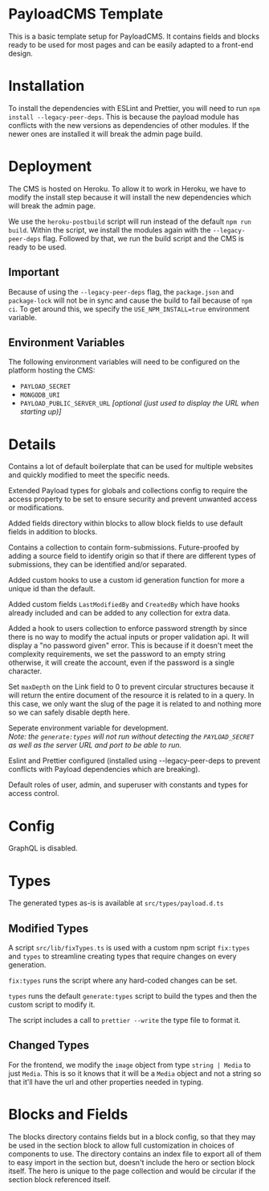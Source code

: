 # PayloadCMS Template

This is a basic template setup for PayloadCMS. It contains fields and
blocks ready to be used for most pages and can be easily adapted to a
front-end design.

# Installation

To install the dependencies with ESLint and Prettier, you will need to
run `npm install --legacy-peer-deps`. This is because the payload module
has conflicts with the new versions as dependencies of other modules.
If the newer ones are installed it will break the admin page build.

# Deployment

The CMS is hosted on Heroku. To allow it to work in Heroku, we have to
modify the install step because it will install the new dependencies
which will break the admin page.

We use the `heroku-postbuild` script will run instead of the default
`npm run build`. Within the script, we install the modules again with
the `--legacy-peer-deps` flag. Followed by that, we run the build
script and the CMS is ready to be used.

## **Important**

Because of using the `--legacy-peer-deps` flag, the `package.json` and
`package-lock` will not be in sync and cause the build to fail because
of `npm ci`. To get around this, we specify the `USE_NPM_INSTALL=true`
environment variable.

## Environment Variables

The following environment variables will need to be configured on the
platform hosting the CMS:

- `PAYLOAD_SECRET`
- `MONGODB_URI`
- `PAYLOAD_PUBLIC_SERVER_URL` *[optional (just used to display the URL when starting up)]*

# Details

Contains a lot of default boilerplate that can be used for multiple
websites and quickly modified to meet the specific needs.

Extended Payload types for globals and collections config to require the
access property to be set to ensure security and prevent unwanted
access or modifications.

Added fields directory within blocks to allow block fields to use
default fields in addition to blocks.

Contains a collection to contain form-submissions. Future-proofed by
adding a source field to identify origin so that if there are different
types of submissions, they can be identified and/or separated.

Added custom hooks to use a custom id generation function for more a
unique id than the default.

Added custom fields `LastModifiedBy` and `CreatedBy` which have hooks
already included and can be added to any collection for extra data.

Added a hook to users collection to enforce password strength by since
there is no way to modify the actual inputs or proper validation api. It
will display a "no password given" error. This is because if it doesn't
meet the complexity requirements, we set the password to an empty string
otherwise, it will create the account, even if the password is a single
character.

Set `maxDepth` on the Link field to 0 to prevent circular structures because
it will return the entire document of the resource it is related to in
a query. In this case, we only want the slug of the page it is related to
and nothing more so we can safely disable depth here.

Seperate environment variable for development.\
*Note: the `generate:types` will not run without detecting the* 
*`PAYLOAD_SECRET` as well as the server URL and port to be able*
*to run.*

Eslint and Prettier configured (installed using --legacy-peer-deps to
prevent conflicts with Payload dependencies which are breaking).

Default roles of user, admin, and superuser with constants and
types for access control.

# Config

GraphQL is disabled.

# Types

The generated types as-is is available at `src/types/payload.d.ts`

## Modified Types

A script `src/lib/fixTypes.ts` is used with a custom npm script `fix:types` and
`types` to streamline creating types that require changes on every generation.

`fix:types` runs the script where any hard-coded changes can be set.

`types` runs the default `generate:types` script to build the types and then the
custom script to modify it.

The script includes a call to `prettier --write` the type file to format it.

## Changed Types

For the frontend, we modify the `image` object from type `string | Media` to just
`Media`. This is so it knows that it will be a `Media` object and not a string so
that it'll have the url and other properties needed in typing.

# Blocks and Fields

The blocks directory contains fields but in a block config, so that they may be used
in the section block to allow full customization in choices of components to use.
The directory contains an index file to export all of them to easy import in the
section but, doesn't include the hero or section block itself. The hero is unique
to the page collection and would be circular if the section block referenced itself.